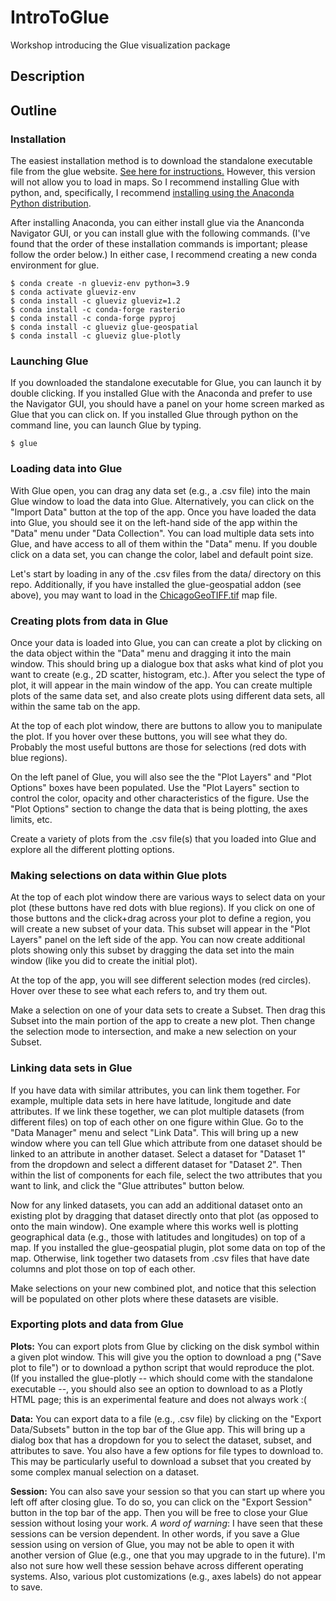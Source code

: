# IntroToGlue
Workshop introducing the Glue visualization package

## Description

## Outline

### Installation

The easiest installation method is to download the standalone executable file from the glue website.  [See here for instructions.](https://glueviz.readthedocs.io/en/stable/installation/standalone.html)  However, this version will not allow you to load in maps.  So I recommend installing Glue with python, and, specifically, I recommend [installing using the Anaconda Python distribution](https://glueviz.readthedocs.io/en/stable/installation/conda.html). 

After installing Anaconda, you can either install glue via the Ananconda Navigator GUI, or you can install glue with the following commands.  (I've found that the order of these installation commands is important; please follow the order below.)  In either case, I recommend creating a new conda environment for glue.


```
$ conda create -n glueviz-env python=3.9
$ conda activate glueviz-env
$ conda install -c glueviz glueviz=1.2
$ conda install -c conda-forge rasterio
$ conda install -c conda-forge pyproj
$ conda install -c glueviz glue-geospatial 
$ conda install -c glueviz glue-plotly
```

### Launching Glue

If you downloaded the standalone executable for Glue, you can launch it by double clicking.  If you installed Glue with the Anaconda and prefer to use the Navigator GUI, you should have a panel on your home screen marked as Glue that you can click on.  If you installed Glue through python on the command line, you can launch Glue by typing.

```
$ glue
```

### Loading data into Glue

With Glue open, you can drag any data set (e.g., a .csv file) into the main Glue window to load the data into Glue.  Alternatively, you can click on the "Import Data" button at the top of the app.  Once you have loaded the data into Glue, you should see it on the left-hand side of the app within the "Data" menu under "Data Collection". You can load multiple data sets into Glue, and have access to all of them within the "Data" menu.  If you double click on a data set, you can change the color, label and default point size.

Let's start by loading in any of the .csv files from the data/ directory on this repo.  Additionally, if you have installed the glue-geospatial addon (see above), you may want to load in the [ChicagoGeoTIFF.tif](https://github.com/ageller/IntroToGlue/blob/main/data/ChicagoGeoTIFF.tif) map file.

### Creating plots from data in Glue

Once your data is loaded into Glue, you can can create a plot by clicking on the data object within the "Data" menu and dragging it into the main window.  This should bring up a dialogue box that asks what kind of plot you want to create (e.g., 2D scatter, histogram, etc.).  After you select the type of plot, it will appear in the main window of the app.  You can create multiple plots of the same data set, and also create plots using different data sets, all within the same tab on the app.  

At the top of each plot window, there are buttons to allow you to manipulate the plot.  If you hover over these buttons, you will see what they do.  Probably the most useful buttons are those for selections (red dots with blue regions).  

On the left panel of Glue, you will also see the the "Plot Layers" and "Plot Options" boxes have been populated.  Use the "Plot Layers" section to control the color, opacity and other characteristics of the figure.  Use the "Plot Options" section to change the data that is being plotting, the axes limits, etc.  

Create a variety of plots from the .csv file(s) that you loaded into Glue and explore all the different plotting options.

### Making selections on data within Glue plots

At the top of each plot window there are various ways to select data on your plot (these buttons have red dots with blue regions).  If you click on one of those buttons and the click+drag across your plot to define a region, you will create a new subset of your data.  This subset will appear in the "Plot Layers" panel on the left side of the app.  You can now create additional plots showing only this subset by dragging the data set into the main window (like you did to create the initial plot).   

At the top of the app, you will see different selection modes (red circles).  Hover over these to see what each refers to, and try them out.

Make a selection on one of your data sets to create a Subset.  Then drag this Subset into the main portion of the app to create a new plot.  Then change the selection mode to intersection, and make a new selection on your Subset.  

### Linking data sets in Glue

If you have data with similar attributes, you can link them together.  For example, multiple data sets in here have latitude, longitude and date attributes.  If we link these together, we can plot multiple datasets (from different files) on top of each other on one figure within Glue.  Go to the "Data Manager" menu and select "Link Data".  This will bring up a new window where you can tell Glue which attribute from one dataset should be linked to an attribute in another dataset.  Select a dataset for "Dataset 1" from the dropdown and select a different dataset for "Dataset 2".  Then within the list of components for each file, select the two attributes that you want to link, and click the "Glue attributes" button below.  

Now for any linked datasets, you can add an additional dataset onto an existing plot by dragging that dataset directly onto that plot (as opposed to onto the main window).  One example where this works well is plotting geographical data (e.g., those with latitudes and longitudes) on top of a map.  If you installed the glue-geospatial plugin, plot some data on top of the map.  Otherwise, link together two datasets from .csv files that have date columns and plot those on top of each other. 

Make selections on your new combined plot, and notice that this selection will be populated on other plots where these datasets are visible. 

### Exporting plots and data from Glue

**Plots:** You can export plots from Glue by clicking on the disk symbol within a given plot window.  This will give you the option to download a png ("Save plot to file") or to download a python script that would reproduce the plot.  (If you installed the glue-plotly -- which should come with the standalone executable --, you should also see an option to download to as a Plotly HTML page; this is an experimental feature and does not always work :(

**Data:** You can export data to a file (e.g., .csv file) by clicking on the "Export Data/Subsets" button in the top bar of the Glue app.  This will bring up a dialog box that has a dropdown for you to select the dataset, subset, and attributes to save.  You also have a few options for file types to download to.  This may be particularly useful to download a subset that you created by some complex manual selection on a dataset.

**Session:** You can also save your session so that you can start up where you left off after closing glue.  To do so, you can click on the "Export Session" button in the top bar of the app.  Then you will be free to close your Glue session without losing your work.  *A word of warning*: I have seen that these sessions can be version dependent.  In other words, if you save a Glue session using on version of Glue, you may not be able to open it with another version of Glue (e.g., one that you may upgrade to in the future).  I'm also not sure how well these session behave across different operating systems.  Also, various plot customizations (e.g., axes labels) do not appear to save.
